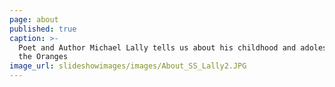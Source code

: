 ```yaml
---
page: about
published: true
caption: >-
  Poet and Author Michael Lally tells us about his childhood and adolescence in
  the Oranges
image_url: slideshowimages/images/About_SS_Lally2.JPG
---
```

